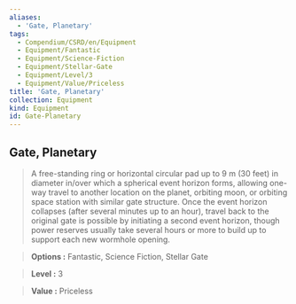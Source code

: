 ```yaml
---
aliases:
  - 'Gate, Planetary'
tags:
  - Compendium/CSRD/en/Equipment
  - Equipment/Fantastic
  - Equipment/Science-Fiction
  - Equipment/Stellar-Gate
  - Equipment/Level/3
  - Equipment/Value/Priceless
title: 'Gate, Planetary'
collection: Equipment
kind: Equipment
id: Gate-Planetary
---
```

## Gate, Planetary    
    
>A free-standing ring or horizontal circular pad up to 9 m (30 feet) in diameter in/over which a spherical event horizon forms, allowing one-way travel to another location on the planet, orbiting moon, or orbiting space station with similar gate structure. Once the event horizon collapses (after several minutes up to an hour), travel back to the original gate is possible by initiating a second event horizon, though power reserves usually take several hours or more to build up to support each new wormhole opening.    
> **Options :** Fantastic, Science Fiction, Stellar Gate    
> **Level :** 3    
> **Value :** Priceless
